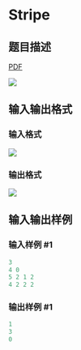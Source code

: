 # Stripe

## 题目描述

[problemUrl]: https://uva.onlinejudge.org/index.php?option=com_onlinejudge&Itemid=8&category=17&page=show_problem&problem=1482

[PDF](https://uva.onlinejudge.org/external/105/p10541.pdf)

![](https://cdn.luogu.com.cn/upload/vjudge_pic/UVA10541/82aa34bfd11ee06804ee409677a483aade62c82c.png)

## 输入输出格式

### 输入格式

![](https://cdn.luogu.com.cn/upload/vjudge_pic/UVA10541/b780c98b1ccda72855d214cad551f68b1390a1b0.png)

### 输出格式

![](https://cdn.luogu.com.cn/upload/vjudge_pic/UVA10541/0ac43b0463534e750990753fa8b2be4b8a1de143.png)

## 输入输出样例

### 输入样例 #1

```cpp
3
4 0
5 2 1 2
4 2 2 2
```


### 输出样例 #1

```cpp
1
3
0
```


